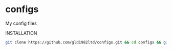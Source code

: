 configs
=======

My config files

INSTALLATION
```bash
git clone https://github.com/gld1982ltd/configs.git && cd configs && git checkout ubuntu && ./INSTALL
```
